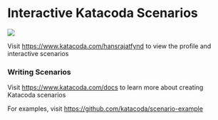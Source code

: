 # Interactive Katacoda Scenarios

[![](http://shields.katacoda.com/katacoda/hansrajatfynd/count.svg)](https://www.katacoda.com/hansrajatfynd "Get your profile on Katacoda.com")

Visit https://www.katacoda.com/hansrajatfynd to view the profile and interactive scenarios

### Writing Scenarios
Visit https://www.katacoda.com/docs to learn more about creating Katacoda scenarios

For examples, visit https://github.com/katacoda/scenario-example

